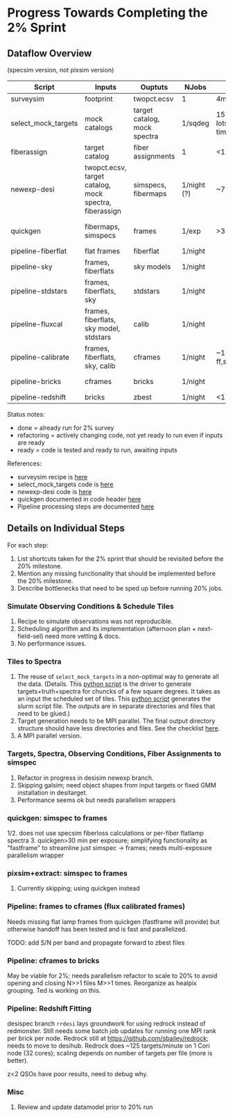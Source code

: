 # Progress Towards Completing the 2% Sprint

## Dataflow Overview

(specsim version, not pixsim version)

| Script              | Inputs              | Ouptuts        |  NJobs | Time | Status     |
|---------------------|---------------------|----------------|--------|----------|------------|
| surveysim           | footprint           | twopct.ecsv    |      1 |     4min | done       |
| select_mock_targets | mock catalogs       | target catalog, mock spectra | 1/sqdeg |    15min/job, but lots of human time     | done |
| fiberassign         | target catalog      | fiber assignments | 1 | <10min | done |
| newexp-desi         | twopct.ecsv, target catalog, mock spectra, fiberassign | simspecs, fibermaps |  1/night (?) | ~7min/exp |  refactoring |
| quickgen            | fibermaps, simspecs | frames         |  1/exp | >30min/exp | streamlining as fastframe |
| pipeline-fiberflat  | flat frames         | fiberflat      | 1/night |   | ready |
| pipeline-sky        | frames, fiberflats  | sky models     |  1/night |          | ready |
| pipeline-stdstars   | frames, fiberflats, sky | stdstars   |  1/night |          | ready |
| pipeline-fluxcal    | frames, fiberflats, sky model, stdstars | calib | 1/night | | ready |
| pipeline-calibrate  | frames, fiberflats, sky, calib | cframes | 1/night | ~10min/exp ff,sky,std,calib| ready |
| pipeline-bricks     | cframes             | bricks         | 1/night | | refactoring for scaling |
| pipeline-redshift   | bricks              | zbest          | 1/night | <10min/250spec | refactoring |

Status notes:
- done = already run for 2% survey
- refactoring = actively changing code, not yet ready to run even if inputs are ready
- ready = code is tested and ready to run, awaiting inputs

References:
- surveysim recipe is [here](README.md)
- select_mock_targets code is [here](https://github.com/desihub/desitarget/blob/master/bin/select_mock_targets)
- newexp-desi code is [here](https://github.com/desihub/desisim/blob/master/bin/newexp-desi)
- quickgen documented in code header [here](https://github.com/desihub/desisim/blob/master/py/desisim/scripts/quickgen.py)
- Pipeline processing steps are documented [here](https://github.com/desihub/desispec/blob/master/doc/pipeline.rst)

## Details on Individual Steps

For each step:
1. List shortcuts taken for the 2% sprint that should be revisited before the 20% milestone.
2. Mention any missing functionality that should be implemented before the 20% milestone.
3. Describe bottlenecks that need to be sped up before running 20% jobs.

### Simulate Observing Conditions & Schedule Tiles

1. Recipe to simulate observations was not reproducible.
2. Scheduling algorithm and its implementation (afternoon plan + next-field-sel) need more vetting & docs.
3. No performance issues.

### Tiles to Spectra
1. The reuse of `select_mock_targets` in a non-optimal way to generate all the data. (Details. This [python script](https://github.com/desihub/two_percent_DESI/blob/master/sprint.py) is the driver to generate targets+truth+spectra for chuncks of a few square degrees. It takes as an input the scheduled set of tiles. This [python script](https://github.com/desihub/two_percent_DESI/blob/master/write_slurm_targets.py) generates the  slurm script file. The outputs are in separate directories and files that need to be glued.)
2. Target generation needs to be MPI parallel. The final output directory structure should have less directories and files. See the checklist [here](https://github.com/desihub/desitarget/issues/169#issuecomment-296156292).
3. A MPI parallel version.

### Targets, Spectra, Observing Conditions, Fiber Assignments to simspec

1. Refactor in progress in desisim newexp branch.
2. Skipping galsim; need object shapes from input targets or fixed GMM installation in desitarget.
3. Performance seems ok but needs parallelism wrappers

### quickgen: simspec to frames

1/2. does not use specsim fiberloss calculations or per-fiber flatlamp spectra
3. quickgen>30 min per exposure; simplifying functionality as "fastframe" to streamline just simspec -> frames; needs multi-exposure parallelism wrapper

### pixsim+extract: simspec to frames

1. Currently skipping; using quickgen instead

### Pipeline: frames to cframes (flux calibrated frames)

Needs missing flat lamp frames from quickgen (fastframe will provide) but otherwise handoff has been tested and is fast and parallelized.

TODO: add S/N per band and propagate forward to zbest files

### Pipeline: cframes to bricks

May be viable for 2%; needs parallelism refactor to scale to 20% to avoid opening and closing N>>1 files M>>1 times.
Reorganize as healpix grouping.  Ted is working on this.

### Pipeline: Redshift Fitting

desispec branch `rrdesi` lays groundwork for using redrock instead of redmonster.
Still needs some batch job updates for running one MPI rank per brick per node.
Redrock still at https://github.com/sbailey/redrock; needs to move to desihub.
Redrock does ~125 targets/minute on 1 Cori node (32 cores); scaling depends on
number of targets per file (more is better).

z<2 QSOs have poor results, need to debug why.

### Misc

1. Review and update datamodel prior to 20% run
